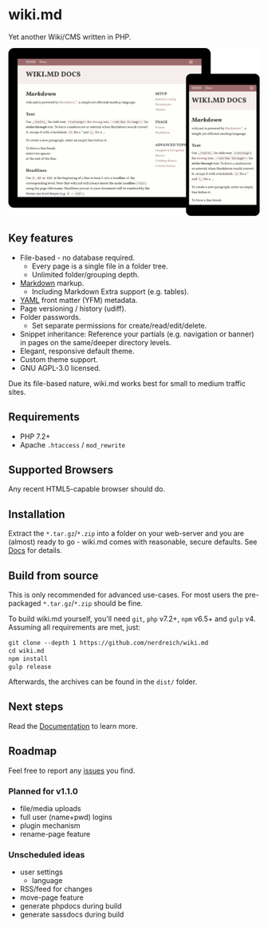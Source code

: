 # wiki.md

Yet another Wiki/CMS written in PHP.

![wiki.md](preview.png)

## Key features

* File-based - no database required.
  * Every page is a single file in a folder tree.
  * Unlimited folder/grouping depth.
* [Markdown](https://en.wikipedia.org/wiki/Markdown) markup.
  * Including Markdown Extra support (e.g. tables).
* [YAML](https://en.wikipedia.org/wiki/YAML) front matter (YFM) metadata.
* Page versioning / history (udiff).
* Folder passwords.
  * Set separate permissions for create/read/edit/delete.
* Snippet inheritance: Reference your partials (e.g. navigation or banner) in pages on the same/deeper directory levels.
* Elegant, responsive default theme.
* Custom theme support.
* GNU AGPL-3.0 licensed.

Due its file-based nature, wiki.md works best for small to medium traffic sites.

## Requirements

* PHP 7.2+
* Apache `.htaccess` / `mod_rewrite`

## Supported Browsers

Any recent HTML5-capable browser should do.

## Installation

Extract the `*.tar.gz`/`*.zip` into a folder on your web-server and you are (almost) ready to go - wiki.md comes with reasonable, secure defaults. See [Docs](docs/README.md) for details.

## Build from source

This is only recommended for advanced use-cases. For most users the pre-packaged `*.tar.gz`/`*.zip` should be fine.

To build wiki.md yourself, you'll need `git`, `php` v7.2+, `npm` v6.5+ and `gulp` v4. Assuming all requirements are met, just:

```
git clone --depth 1 https://github.com/nerdreich/wiki.md
cd wiki.md
npm install
gulp release
```

Afterwards, the archives can be found in the `dist/` folder.

## Next steps

Read the [Documentation](docs/) to learn more.

## Roadmap

Feel free to report any [issues](https://github.com/nerdreich/wiki.md/issues) you find.

### Planned for v1.1.0

* file/media uploads
* full user (name+pwd) logins
* plugin mechanism
* rename-page feature

### Unscheduled ideas

* user settings
  * language
* RSS/feed for changes
* move-page feature
* generate phpdocs during build
* generate sassdocs during build
